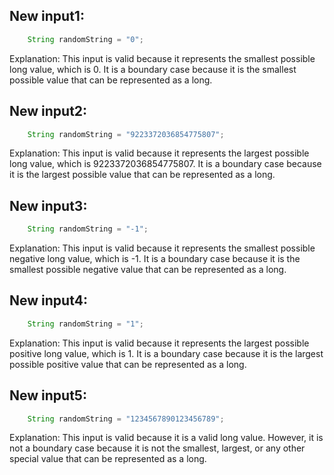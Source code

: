 ## New input1:
```java
    String randomString = "0";
```
Explanation: This input is valid because it represents the smallest possible long value, which is 0. It is a boundary case because it is the smallest possible value that can be represented as a long.

## New input2:
```java
    String randomString = "9223372036854775807";
```
Explanation: This input is valid because it represents the largest possible long value, which is 9223372036854775807. It is a boundary case because it is the largest possible value that can be represented as a long.

## New input3:
```java
    String randomString = "-1";
```
Explanation: This input is valid because it represents the smallest possible negative long value, which is -1. It is a boundary case because it is the smallest possible negative value that can be represented as a long.

## New input4:
```java
    String randomString = "1";
```
Explanation: This input is valid because it represents the largest possible positive long value, which is 1. It is a boundary case because it is the largest possible positive value that can be represented as a long.

## New input5:
```java
    String randomString = "1234567890123456789";
```
Explanation: This input is valid because it is a valid long value. However, it is not a boundary case because it is not the smallest, largest, or any other special value that can be represented as a long.
